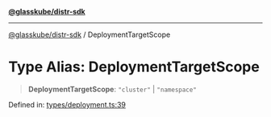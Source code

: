 [**@glasskube/distr-sdk**](../README.md)

---

[@glasskube/distr-sdk](../README.md) / DeploymentTargetScope

# Type Alias: DeploymentTargetScope

> **DeploymentTargetScope**: `"cluster"` \| `"namespace"`

Defined in: [types/deployment.ts:39](https://github.com/glasskube/distr/blob/6a35007de6a2b1a70636ce4347f91486536bfef5/sdk/js/src/types/deployment.ts#L39)
